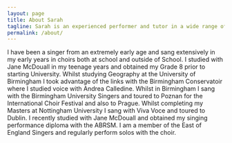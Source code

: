 ```yaml
---
layout: page
title: About Sarah
tagline: Sarah is an experienced performer and tutor in a wide range of genres and styles
permalink: /about/
---
```

I have been a singer from an extremely early age and sang extensively in my early years in choirs both at school and outside of School. I studied with Jane McDouall in my teenage years and obtained my Grade 8 prior to starting University. Whilst studying Geography at the University of Birmingham I took advantage of the links with the Birmingham Conservatoir where I studied voice with Andrea Calledine. Whilst in Birmingham I sang with the Birmingham University Singers and toured to Poznan for the International Choir Festival and also to Prague. Whilst completing my Masters at Nottingham University I sang with Viva Voce and toured to Dublin. I recently studied with Jane McDouall and obtained my singing performance diploma with the ABRSM. I am a member of the East of England Singers and regularly perform solos with the choir.